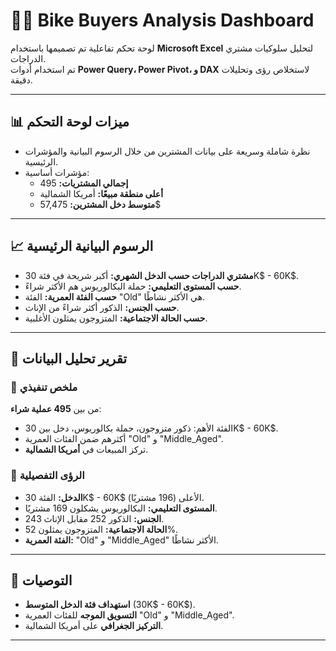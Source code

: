 # 🚴‍♂️ Bike Buyers Analysis Dashboard

لوحة تحكم تفاعلية تم تصميمها باستخدام **Microsoft Excel** لتحليل سلوكيات مشتري الدراجات.  
تم استخدام أدوات **Power Query، Power Pivot، و DAX** لاستخلاص رؤى وتحليلات دقيقة.

---

## 📊 ميزات لوحة التحكم
- نظرة شاملة وسريعة على بيانات المشترين من خلال الرسوم البيانية والمؤشرات الرئيسية.
- مؤشرات أساسية:
  - **إجمالي المشتريات:** 495  
  - **أعلى منطقة مبيعًا:** أمريكا الشمالية  
  - **متوسط دخل المشترين:** 57,475$  

---

## 📈 الرسوم البيانية الرئيسية
- **مشتري الدراجات حسب الدخل الشهري:** أكبر شريحة في فئة 30K$ - 60K$.  
- **حسب المستوى التعليمي:** حملة البكالوريوس هم الأكثر شراءً.  
- **حسب الفئة العمرية:** الفئة "Old" هي الأكثر نشاطًا.  
- **حسب الجنس:** الذكور أكثر شراءً من الإناث.  
- **حسب الحالة الاجتماعية:** المتزوجون يمثلون الأغلبية.  

---

## 📝 تقرير تحليل البيانات
### 🔹 ملخص تنفيذي
من بين **495 عملية شراء**:  
- الفئة الأهم: ذكور متزوجون، حملة بكالوريوس، دخل بين 30K$ - 60K$.  
- أكثرهم ضمن الفئات العمرية "Old" و "Middle_Aged".  
- تركز المبيعات في **أمريكا الشمالية**.  

### 🔹 الرؤى التفصيلية
- **الدخل:** الفئة 30K$ - 60K$ الأعلى (196 مشتريًا).  
- **المستوى التعليمي:** البكالوريوس يشكلون 169 مشتريًا.  
- **الجنس:** الذكور 252 مقابل الإناث 243.  
- **الحالة الاجتماعية:** المتزوجون يمثلون 52%.  
- **الفئة العمرية:** "Old" و "Middle_Aged" الأكثر نشاطًا.  

---

## 🎯 التوصيات
- **استهداف فئة الدخل المتوسط** (30K$ - 60K$).  
- **التسويق الموجه** للفئات العمرية "Old" و "Middle_Aged".  
- **التركيز الجغرافي** على أمريكا الشمالية.  

---
